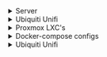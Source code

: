 <details>
  <summary> Server </summary>
  
  ## Server hardware
  <i>to do</i>
  
</details>
  
<details>
    <summary> Ubiquiti Unifi </summary>
      ## Network hardware
      My network is build on Ubiquiti's Unifi. Unfortunately Ubiquiti isn't always that stable and there are some functions still missing on their controller. But I must admit, I love the all in one solution and UI.
  
      <b>[UDM Pro](https://eu.store.ui.com/products/udm-pro)</b>
      <i>The one in all controller for my Unifi Network and Unifi Protect (video surveillance).</i>
  
      <b>[Switch 24 PoE](https://eu.store.ui.com/collections/unifi-network-routing-switching/products/usw-24-poe)

    <summary>## Ubiquiti Unifi</summary>
    Below you can find my configurations and files I use with my Unifi setup.
  
      1. Unifi G4 doorbell - sounds
</details>

<details>
  <summary>Proxmox LXC's</summary>
  
  ## Proxmox LXC's
  Since I discoverd [TTeck's Git](https://github.com/tteck/Proxmox), I'm all over in using his scripts. And he is really on fire, recently he added a lot of new containers.
  
</details>

<details>
  <summary>Docker-compose configs</summary>
  
  ## Docker-compose configs
  In the past I had a really hate-love story with Docker. So I used always LXC-containers within Proxmox. But some applications I run in Docker. Maybe, someday, I will turn.
  
  1. Portainer
  2. Wishlist
  
</details>


<details>
  <summary>Ubiquiti Unifi</summary>
  
  ## Ubiquiti Unifi
  Below you can find my configurations and files I use with my Unifi setup.
  
  1. Unifi G4 doorbell - sounds
  
</details>

